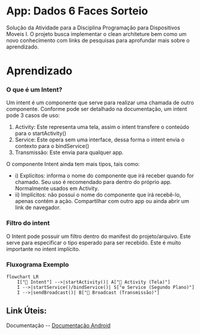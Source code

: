 # App: Dados 6 Faces Sorteio

Solução da Atividade para a Disciplina Programação para Dispositivos Moveis I. O projeto busca implementar o clean architeture bem como um novo conhecimento com links de pesquisas para aprofundar mais sobre o aprendizado.

# Aprendizado

### O que é um Intent?
Um intent é um componente que serve para realizar uma chamada de outro componente. Conforme pode ser detalhado na documentação, um intent pode 3 casos de uso:
1. Activity: Este representa uma tela, assim o intent transfere o conteúdo para o startActivity() 
2. Service: Este opera sem uma interface, dessa forma o intent envia o contexto para o bindService()
3. Transmissão: Este envia para qualquer app.

O componente Intent ainda tem mais tipos, tais como:

- i) Explícitos:  informa o nome do componente que irá receber quando for chamado. Seu uso é recomendado para dentro do próprio app. Normalmente usados em Activity.
- ii) Implícitos: não possui o nome do componente que irá recebê-lo, apenas contém a ação. Compartilhar com outro app ou ainda abrir um link de navegador.

### Filtro do intent
O Intent pode possuir um filtro dentro do manifest do projeto/arquivo. Este serve para especificar o tipo esperado para ser recebido. Este é muito importante no intent implícito.

### Fluxograma Exemplo
```mermaid
flowchart LR
    I["📨 Intent"] -->|startActivity()| A["📱 Activity (Tela)"]
    I -->|startService()/bindService()| S["⚙️ Service (Segundo Plano)"]
    I -->|sendBroadcast()| B["📡 Broadcast (Transmissão)"]

```

## Link Úteis:
Documentação
-- [Documentação Android](https://developer.android.com/guide/components/intents-filters?hl=pt-br)